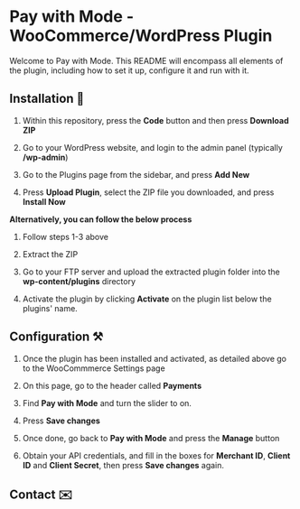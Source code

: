 # Pay with Mode - WooCommerce/WordPress Plugin

Welcome to Pay with Mode. This README will encompass all elements of the plugin, including how to set it up, configure it and run with it.

## Installation 🚧

1. Within this repository, press the **Code** button and then press **Download ZIP**

2. Go to your WordPress website, and login to the admin panel (typically **/wp-admin**)

3. Go to the Plugins page from the sidebar, and press **Add New**

4. Press **Upload Plugin**, select the ZIP file you downloaded, and press **Install Now**

**Alternatively, you can follow the below process**

1. Follow steps 1-3 above

2. Extract the ZIP

3. Go to your FTP server and upload the extracted plugin folder into the **wp-content/plugins** directory

4. Activate the plugin by clicking **Activate** on the plugin list below the plugins' name.

## Configuration ⚒️

1. Once the plugin has been installed and activated, as detailed above go to the WooCommmerce Settings page

2. On this page, go to the header called **Payments**

3. Find **Pay with Mode** and turn the slider to on.

4. Press **Save changes**

5. Once done, go back to **Pay with Mode** and press the **Manage** button

6. Obtain your API credentials, and fill in the boxes for **Merchant ID**, **Client ID** and **Client Secret**, then press **Save changes** again.

## Contact ✉️

